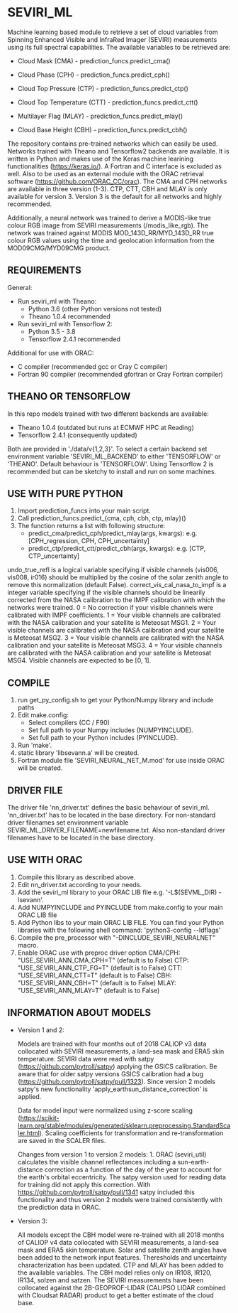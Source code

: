 # SEVIRI_ML
Machine learning based module to retrieve a set of cloud variables from Spinning Enhanced Visible and InfraRed Imager (SEVIRI) measurements using its full spectral capabilities. The available variables to be retrieved are:

- Cloud Mask (CMA) - prediction_funcs.predict_cma()

- Cloud Phase (CPH) - prediction_funcs.predict_cph()

- Cloud Top Pressure (CTP) - prediction_funcs.predict_ctp()

- Cloud Top Temperature (CTT) - prediction_funcs.predict_ctt()

- Multilayer Flag (MLAY) - prediction_funcs.predict_mlay()

- Cloud Base Height (CBH) - prediction_funcs.predict_cbh()


The repository contains pre-trained networks which can easily be used. Networks trained with Theano and Tensorflow2 backends are available. It is written in Python and makes use of the Keras machine learining functionalities (https://keras.io/). A Fortran and C interface is excluded as well. Also to be used as an external module with the ORAC retrieval software (https://github.com/ORAC_CC/orac). The CMA and CPH networks are available in three version (1-3). CTP, CTT, CBH and MLAY is only available for version 3. Version 3 is the default for all networks and highly recommended. 

Additionally, a neural network was trained to derive a MODIS-like true colour RGB image from SEVIRI measurements (/modis_like_rgb). The network was trained against MODIS MOD_143D_RR/MYD_143D_RR true colour RGB values using the time and geolocation information from the MOD09CMG/MYD09CMG product. 

REQUIREMENTS
-------------------------------------------
General:
- Run seviri_ml with Theano:
   - Python 3.6 (other Python versions not tested)
   - Theano 1.0.4 recommended
- Run seviri_ml with Tensorflow 2:
   - Python 3.5 - 3.8
   - Tensorflow 2.4.1 recommended

Additional for use with ORAC:
   - C compiler (recommended gcc or Cray C compiler)
   - Fortran 90 compiler (recommended gfortran or Cray Fortran compiler)
   
THEANO OR TENSORFLOW
-------------------------------------------
In this repo models trained with two different backends are available:
   - Theano 1.0.4 (outdated but runs at ECMWF HPC at Reading)
   - Tensorflow 2.4.1 (consequently updated)

Both are provided in './data/v{1,2,3}'. To select a certain backend set environment variable 'SEVIRI_ML_BACKEND' to either 'TENSORFLOW' or 'THEANO'. Default behaviour is 'TENSORFLOW'. Using Tensorflow 2 is recommended but can be sketchy to install and run on some machines.

USE WITH PURE PYTHON
-------------------------------------------
1. Import prediction_funcs into your main script.
2. Call prediction_funcs.predict_{cma, cph, cbh, ctp, mlay}()
3. The function returns a list with following structure: 
   - predict_cma/predict_cph/predict_mlay(args, kwargs): e.g. [CPH_regression, CPH, CPH_uncertainty]
   - predict_ctp/predict_ctt/predict_cbh(args, kwargs): e.g. [CTP, CTP_uncertainty]

undo_true_refl is a logical variable specifying if visible channels (vis006, vis008, ir016) should be multiplied by the cosine of the solar zenith angle to remove this normalization (default False). correct_vis_cal_nasa_to_impf is a integer variable specifying if the visible channels should be linearily corrected from the NASA calibration to the IMPF calibration with which the networks were trained. 0 = No correction if your visible channels were calibrated with IMPF coefficients. 1 = Your visible channels are calibrated with the NASA calibration and your satellite is Meteosat MSG1. 2 = Your visible channels are calibrated with the NASA calibration and your satellite is Meteosat MSG2. 3 = Your visible channels are calibrated with the NASA calibration and your satellite is Meteosat MSG3. 4 = Your visible channels are calibrated with the NASA calibration and your satellite is Meteosat MSG4. Visible channels are expected to be [0, 1].

COMPILE
-------------------------------------------
1. run get_py_config.sh to get your Python/Numpy library and include paths
2. Edit make.config:
   - Select compilers (CC / F90)
   - Set full path to your Numpy includes (NUMPYINCLUDE).
   - Set full path to your Python includes (PYINCLUDE). 
2. Run 'make'.
3. static library 'libsevann.a' will be created.
4. Fortran module file 'SEVIRI_NEURAL_NET_M.mod' for use 
   inside ORAC will be created.

DRIVER FILE
-------------------------------------------
The driver file 'nn_driver.txt' defines the basic behaviour of seviri_ml. 'nn_driver.txt' has to be located in the base directory. For non-standard driver filenames set environment variable SEVIRI_ML_DRIVER_FILENAME=newfilename.txt. Also non-standard driver filenames have to be located in the base directory.

USE WITH ORAC
-------------------------------------------
1. Compile this library as described above.
2. Edit nn_driver.txt according to your needs.
3. Add the seviri_ml library to your ORAC LIB file e.g. '-L$(SEVML_DIR) -lsevann'.
4. Add NUMPYINCLUDE and PYINCLUDE from make.config to your main ORAC LIB file
5. Add Python libs to your main ORAC LIB FILE. You can find your Python libraries with the following shell command: 'python3-config --ldflags'
6. Compile the pre_processor with 
   "-DINCLUDE_SEVIRI_NEURALNET" macro.
6. Enable ORAC use with preproc driver option 
   CMA/CPH: "USE_SEVIRI_ANN_CMA_CPH=T" (default is to False)
   CTP: "USE_SEVIRI_ANN_CTP_FG=T" (default is to False)
   CTT: "USE_SEVIRI_ANN_CTT=T" (default is to False)
   CBH: "USE_SEVIRI_ANN_CBH=T" (default is to False)
   MLAY: "USE_SEVIRI_ANN_MLAY=T" (default is to False)
 
INFORMATION ABOUT MODELS
-------------------------------------------
- Version 1 and 2:

   Models are trained with four months out of 2018 CALIOP v3 data collocated with SEVIRI measurements, a land-sea mask and ERA5 skin temperature. SEVIRI data were read with satpy (https://github.com/pytroll/satpy) applying the GSICS calibration. Be aware that for older satpy versions GSICS calibration had a bug (https://github.com/pytroll/satpy/pull/1323). Since version 2 models satpy's new functionality 'apply_earthsun_distance_correction' is applied. 

   Data for model input were normalized using z-score scaling (https://scikit-learn.org/stable/modules/generated/sklearn.preprocessing.StandardScaler.html). Scaling coefficients for transformation and re-transformation are saved in the SCALER files.

   Changes from version 1 to version 2 models:
      1.  ORAC (seviri_util) calculates the visible channel reflectances including a sun-earth-distance correction as a function of the day of the year to account for the earth's orbital eccentricity. The satpy version used for reading data for training did not apply this correction. With https://github.com/pytroll/satpy/pull/1341 satpy included this functionality and thus version 2 models were trained consistently with the prediction data in ORAC.

- Version 3:

   All models except the CBH model were re-trained with all 2018 months of CALIOP v4 data collocated with SEVIRI measurements, a land-sea mask and ERA5 skin temperature. Solar and satellite zenith angles have been added to the network input features. Theresholds and uncertainty characterization has been updated. CTP and MLAY has been added to the available variables. The CBH model relies only on IR108, IR120, IR134, solzen and satzen. The SEVIRI measurements have been collocated against the 2B-GEOPROF-LIDAR (CALIPSO LIDAR combined with Cloudsat RADAR) product to get a better estimate of the cloud base.

